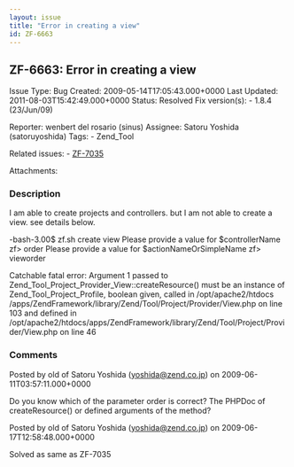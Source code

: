 ```yaml
---
layout: issue
title: "Error in creating a view"
id: ZF-6663
---
```


ZF-6663: Error in creating a view
---------------------------------

 Issue Type: Bug Created: 2009-05-14T17:05:43.000+0000 Last Updated: 2011-08-03T15:42:49.000+0000 Status: Resolved Fix version(s): - 1.8.4 (23/Jun/09)
 
 Reporter:  wenbert del rosario (sinus)  Assignee:  Satoru Yoshida (satoruyoshida)  Tags: - Zend\_Tool
 
 Related issues: - [ZF-7035](/issues/browse/ZF-7035)
 
 Attachments: 
### Description

I am able to create projects and controllers. but I am not able to create a view. see details below.

-bash-3.00$ zf.sh create view Please provide a value for $controllerName zf> order Please provide a value for $actionNameOrSimpleName zf> vieworder

Catchable fatal error: Argument 1 passed to Zend\_Tool\_Project\_Provider\_View::createResource() must be an instance of Zend\_Tool\_Project\_Profile, boolean given, called in /opt/apache2/htdocs /apps/ZendFramework/library/Zend/Tool/Project/Provider/View.php on line 103 and defined in /opt/apache2/htdocs/apps/ZendFramework/library/Zend/Tool/Project/Provider/View.php on line 46

 

 

### Comments

Posted by old of Satoru Yoshida (yoshida@zend.co.jp) on 2009-06-11T03:57:11.000+0000

Do you know which of the parameter order is correct? The PHPDoc of createResource() or defined arguments of the method?

 

 

Posted by old of Satoru Yoshida (yoshida@zend.co.jp) on 2009-06-17T12:58:48.000+0000

Solved as same as ZF-7035

 

 
